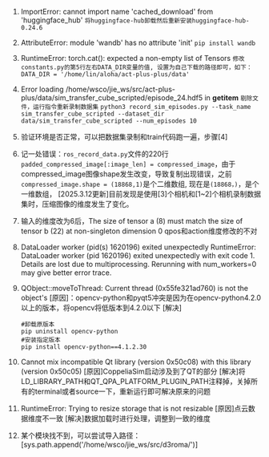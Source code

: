 1. ImportError: cannot import name 'cached_download' from 'huggingface_hub'
`将huggingface-hub卸载然后重新安装huggingface-hub-0.24.6`

2. AttributeError: module 'wandb' has no attribute 'init'
`pip install wandb`

3. RuntimeError: torch.cat(): expected a non-empty list of Tensors
   `修改constants.py的第5行左右DATA_DIR变量的值, 设置为自己下载的路径即可，如下：`
    `DATA_DIR = '/home/lin/aloha/act-plus-plus/data'`

4. Error loading /home/wsco/jie_ws/src/act-plus-plus/data/sim_transfer_cube_scripted/episode_24.hdf5 in __getitem__
   `剔除文件，运行指令重新录制数据集`
   `python3 record_sim_episodes.py --task_name sim_transfer_cube_scripted --dataset_dir data/sim_transfer_cube_scripted --num_episodes 10`


5. 验证环境是否正常，可以把数据集录制和train代码跑一遍，步骤[4]


6. 记一处错误：`ros_record_data.py`文件的220行`padded_compressed_image[:image_len] = compressed_image`，由于compressed_image图像shape发生改变，导致复制出现错误，之前`compressed_image.shape = (18868,1)`是个二维数组, 现在是`(18868，)`，是个一维数组，
   [2025.3.12更新]目前发现是使用[3]个相机和[1~2]个相机录制数据集时，压缩图像的维度发生了变化。


7. 输入的维度改为6后，The size of tensor a (8) must match the size of tensor b (22) at non-singleton dimension 0
   qpos和action维度修改的不对

8. DataLoader worker (pid(s) 1620196) exited unexpectedly
   RuntimeError: DataLoader worker (pid 1620196) exited unexpectedly with exit code 1. Details are lost due to multiprocessing. Rerunning with num_workers=0 may give better error trace.

9. QObject::moveToThread: Current thread (0x55fe321ad760) is not the object's
   [原因]：opencv-python和pyqt5冲突是因为在opencv-python4.2.0以上的版本，将opencv将低版本到4.2.0以下
   [解决]
   ```
   #卸载原版本
   pip uninstall opencv-python
   #安装指定版本
   pip install opencv-python==4.1.2.30
   ```

10. Cannot mix incompatible Qt library (version 0x50c08) with this library (version 0x50c05)
   [原因]CoppeliaSim启动涉及到了QT的部分
   [解决]将LD_LIBRARY_PATH和QT_QPA_PLATFORM_PLUGIN_PATH注释掉，关掉所有的terminal或者source一下，重新运行即可解决原来的问题

11. RuntimeError: Trying to resize storage that is not resizable
   [原因]点云数据维度不一致
   [解决]数据加载时进行处理，调整到一致的维度


12. 某个模块找不到，可以尝试导入路径：[sys.path.append('/home/wsco/jie_ws/src/d3roma/')]
    